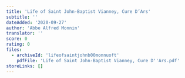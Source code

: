 ```yaml
---
title: 'Life of Saint John-Baptist Vianney, Cure D’Ars'
subtitle: ''
dateAdded: '2020-09-27'
author: 'Abbe Alfred Monnin'
translator: ''
score: 0
rating: 0
files:
  - archiveId: 'lifeofsaintjohnb00monnuoft'
    pdfFile: 'Life of Saint John-Baptist Vianney, Cure D''Ars.pdf'
storeLinks: []
---
```


